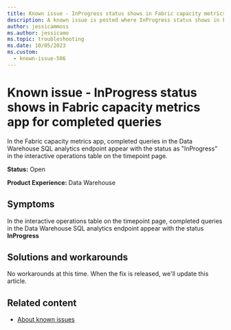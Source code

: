 ```yaml
---
title: Known issue - InProgress status shows in Fabric capacity metrics app for completed queries
description: A known issue is posted where InProgress status shows in Fabric capacity metrics app for completed queries
author: jessicammoss
ms.author: jessicamo
ms.topic: troubleshooting
ms.date: 10/05/2023
ms.custom:
  - known-issue-506
---
```


# Known issue - InProgress status shows in Fabric capacity metrics app for completed queries

In the Fabric capacity metrics app, completed queries in the Data Warehouse SQL analytics endpoint appear with the status as "InProgress" in the interactive operations table on the timepoint page.

**Status:** Open

**Product Experience:** Data Warehouse

## Symptoms

In the interactive operations table on the timepoint page, completed queries in the Data Warehouse SQL analytics endpoint appear with the status **InProgress**

## Solutions and workarounds

No workarounds at this time. When the fix is released, we'll update this article.

## Related content

- [About known issues](https://support.fabric.microsoft.com/known-issues)
